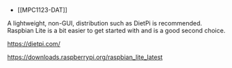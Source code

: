 


- [[MPC1123-DAT]]

A lightweight, non-GUI, distribution such as DietPi is recommended. Raspbian Lite is a bit easier to get started with and is a good second choice.

https://dietpi.com/

https://downloads.raspberrypi.org/raspbian_lite_latest